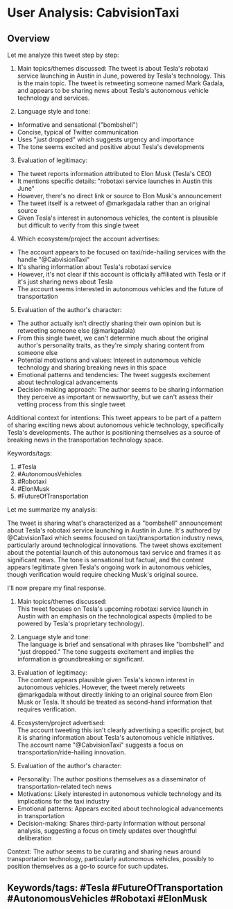 # User Analysis: CabvisionTaxi

## Overview

<think>
Let me analyze this tweet step by step:

1. Main topics/themes discussed:
The tweet is about Tesla's robotaxi service launching in Austin in June, powered by Tesla's technology. This is the main topic. The tweet is retweeting someone named Mark Gadala, and appears to be sharing news about Tesla's autonomous vehicle technology and services.

2. Language style and tone:
- Informative and sensational ("bombshell")
- Concise, typical of Twitter communication
- Uses "just dropped" which suggests urgency and importance
- The tone seems excited and positive about Tesla's developments

3. Evaluation of legitimacy:
- The tweet reports information attributed to Elon Musk (Tesla's CEO)
- It mentions specific details: "robotaxi service launches in Austin this June"
- However, there's no direct link or source to Elon Musk's announcement
- The tweet itself is a retweet of @markgadala rather than an original source
- Given Tesla's interest in autonomous vehicles, the content is plausible but difficult to verify from this single tweet

4. Which ecosystem/project the account advertises:
- The account appears to be focused on taxi/ride-hailing services with the handle "@CabvisionTaxi"
- It's sharing information about Tesla's robotaxi service
- However, it's not clear if this account is officially affiliated with Tesla or if it's just sharing news about Tesla
- The account seems interested in autonomous vehicles and the future of transportation

5. Evaluation of the author's character:
- The author actually isn't directly sharing their own opinion but is retweeting someone else (@markgadala)
- From this single tweet, we can't determine much about the original author's personality traits, as they're simply sharing content from someone else
- Potential motivations and values: Interest in autonomous vehicle technology and sharing breaking news in this space
- Emotional patterns and tendencies: The tweet suggests excitement about technological advancements
- Decision-making approach: The author seems to be sharing information they perceive as important or newsworthy, but we can't assess their vetting process from this single tweet

Additional context for intentions:
This tweet appears to be part of a pattern of sharing exciting news about autonomous vehicle technology, specifically Tesla's developments. The author is positioning themselves as a source of breaking news in the transportation technology space.

Keywords/tags:
1. #Tesla
2. #AutonomousVehicles
3. #Robotaxi
4. #ElonMusk
5. #FutureOfTransportation

Let me summarize my analysis:

The tweet is sharing what's characterized as a "bombshell" announcement about Tesla's robotaxi service launching in Austin in June. It's authored by @CabvisionTaxi which seems focused on taxi/transportation industry news, particularly around technological innovations. The tweet shows excitement about the potential launch of this autonomous taxi service and frames it as significant news. The tone is sensational but factual, and the content appears legitimate given Tesla's ongoing work in autonomous vehicles, though verification would require checking Musk's original source.

I'll now prepare my final response.
</think>

1. Main topics/themes discussed:  
This tweet focuses on Tesla's upcoming robotaxi service launch in Austin with an emphasis on the technological aspects (implied to be powered by Tesla's proprietary technology).

2. Language style and tone:  
The language is brief and sensational with phrases like "bombshell" and "just dropped." The tone suggests excitement and implies the information is groundbreaking or significant.

3. Evaluation of legitimacy:  
The content appears plausible given Tesla's known interest in autonomous vehicles. However, the tweet merely retweets @markgadala without directly linking to an original source from Elon Musk or Tesla. It should be treated as second-hand information that requires verification.

4. Ecosystem/project advertised:  
The account tweeting this isn't clearly advertising a specific project, but it is sharing information about Tesla's autonomous vehicle initiatives. The account name "@CabvisionTaxi" suggests a focus on transportation/ride-hailing innovation.

5. Evaluation of the author's character:  
- Personality: The author positions themselves as a disseminator of transportation-related tech news
- Motivations: Likely interested in autonomous vehicle technology and its implications for the taxi industry
- Emotional patterns: Appears excited about technological advancements in transportation
- Decision-making: Shares third-party information without personal analysis, suggesting a focus on timely updates over thoughtful deliberation

Context: The author seems to be curating and sharing news around transportation technology, particularly autonomous vehicles, possibly to position themselves as a go-to source for such updates.

Keywords/tags: #Tesla #FutureOfTransportation #AutonomousVehicles #Robotaxi #ElonMusk
---
